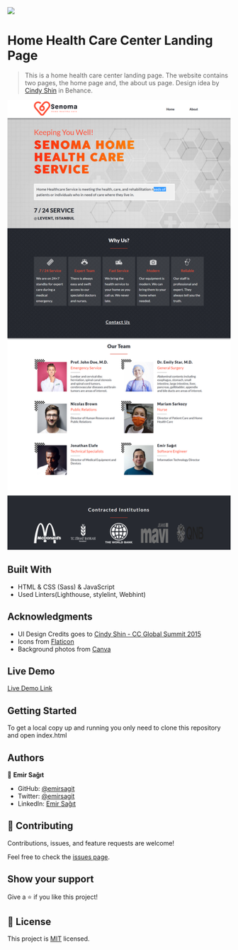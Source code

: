 ![](https://img.shields.io/badge/Microverse-blueviolet)

# Home Health Care Center Landing Page

> This is a home health care center landing page. The website contains two pages, the home page and, the about us page. Design idea by [Cindy Shin](https://www.behance.net/gallery/29845175/CC-Global-Summit-2015) in Behance. 

![screenshot](./app_screenshot.png)

## Built With

- HTML & CSS (Sass) & JavaScript
- Used Linters(Lighthouse, stylelint, Webhint)


## Acknowledgments

- UI Design Credits goes to [Cindy Shin - CC Global Summit 2015](https://www.behance.net/gallery/29845175/CC-Global-Summit-2015)
- Icons from [Flaticon](https://www.flaticon.com/)
- Background photos from [Canva](https://www.canva.com/)

## Live Demo

[Live Demo Link](https://emirsagit.github.io/home-health-care/)


## Getting Started

To get a local copy up and running you only need to clone this repository and open index.html

## Authors

👤 **Emir Sağıt**

- GitHub: [@emirsagit](https://github.com/emirsagit)
- Twitter: [@emirsagit](https://twitter.com/emirsagit)
- LinkedIn: [Emir Sağıt](https://www.linkedin.com/in/emir-sa%C4%9F%C4%B1t-633035188/)

## 🤝 Contributing

Contributions, issues, and feature requests are welcome!

Feel free to check the [issues page](../../issues/).

## Show your support

Give a ⭐️ if you like this project!

## 📝 License

This project is [MIT](./MIT.md) licensed.
